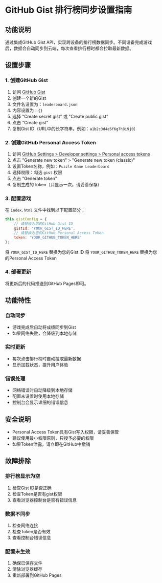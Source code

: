 # GitHub Gist 排行榜同步设置指南

## 功能说明
通过集成GitHub Gist API，实现跨设备的排行榜数据同步。不同设备完成游戏后，数据会自动同步到云端，每次查看排行榜时都会拉取最新数据。

## 设置步骤

### 1. 创建GitHub Gist
1. 访问 [GitHub Gist](https://gist.github.com/)
2. 创建一个新的Gist
3. 文件名设置为：`leaderboard.json`
4. 内容设置为：`{}`
5. 选择 "Create secret gist" 或 "Create public gist"
6. 点击 "Create gist"
7. 复制Gist ID（URL中的长字符串，例如：`a1b2c3d4e5f6g7h8i9j0`）

### 2. 创建GitHub Personal Access Token
1. 访问 [GitHub Settings > Developer settings > Personal access tokens](https://github.com/settings/tokens)
2. 点击 "Generate new token" > "Generate new token (classic)"
3. 设置Token名称，例如：`Puzzle Game Leaderboard`
4. 选择权限：勾选 `gist` 权限
5. 点击 "Generate token"
6. 复制生成的Token（只显示一次，请妥善保存）

### 3. 配置游戏
在 `index.html` 文件中找到以下配置部分：
```javascript
this.gistConfig = {
    // 请替换为您的GitHub Gist ID
    gistId: 'YOUR_GIST_ID_HERE',
    // 请替换为您的GitHub Personal Access Token
    token: 'YOUR_GITHUB_TOKEN_HERE'
};
```

将 `YOUR_GIST_ID_HERE` 替换为您的Gist ID
将 `YOUR_GITHUB_TOKEN_HERE` 替换为您的Personal Access Token

### 4. 部署更新
将更新后的代码推送到GitHub Pages即可。

## 功能特性

### 自动同步
- 游戏完成后自动将成绩同步到Gist
- 如果网络失败，会降级到本地存储

### 实时更新
- 每次点击排行榜时自动拉取最新数据
- 显示加载状态，提升用户体验

### 错误处理
- 网络错误时自动降级到本地存储
- 配置未设置时使用本地存储
- 控制台会显示详细的错误信息

## 安全说明
- Personal Access Token具有Gist写入权限，请妥善保管
- 建议使用最小权限原则，只授予必要的权限
- 如果Token泄露，请立即在GitHub中撤销

## 故障排除

### 排行榜显示为空
1. 检查Gist ID是否正确
2. 检查Token是否有gist权限
3. 查看浏览器控制台是否有错误信息

### 数据不同步
1. 检查网络连接
2. 检查Token是否有效
3. 查看控制台错误信息

### 配置未生效
1. 确保已保存文件
2. 清除浏览器缓存
3. 重新部署到GitHub Pages
